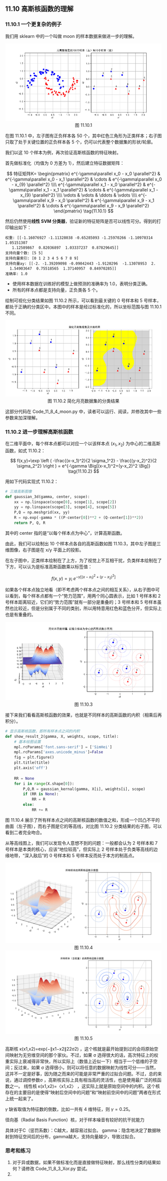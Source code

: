 
## 11.10 高斯核函数的理解

### 11.10.1 一个更复杂的例子

我们用 sklearn 中的一个叫做 moon 的样本数据来做进一步的理解。

<img src="./images/11-10-1.png" />

<center>图 11.10.1 </center>

在图 11.10.1 中，左子图有正负样本各 50 个，其中红色三角形为正类样本；右子图只取了处于关键位置的正负样本各 5 个，仍可以代表整个数据集的形状/轮廓。


我们以这 10 个样本为例，再次验证高斯核函数的特征映射。

首先做标准化（均值为 0 方差为 1），然后建立特征数据矩阵：

$$
特征矩阵K=
\begin{pmatrix}
e^{-\gamma\parallel x_0 - x_0 \parallel^2} & e^{-\gamma\parallel x_0 - x_1 \parallel^2} & \cdots & e^{-\gamma\parallel x_0 - x_{9} \parallel^2}
\\\\
e^{-\gamma\parallel x_1 - x_0 \parallel^2} & e^{-\gamma\parallel x_1 - x_1 \parallel^2} & \cdots & e^{-\gamma\parallel x_1 - x_{9} \parallel^2}
\\\\
\vdots & \vdots &  \ddots & \vdots
\\\\
e^{-\gamma\parallel x_9 - x_0 \parallel^2} & e^{-\gamma\parallel x_9 - x_1 \parallel^2} & \cdots & e^{-\gamma\parallel x_9 - x_9 \parallel^2}
\end{pmatrix}
\tag{11.10.1}
$$

然后仍然使用**线性 SVM 分类器**，验证新的特征矩阵是否可以线性可分。得到的打印输出如下：

```
权重: [[-1.16076927 -1.11328038 -0.65285093 -1.25970266 -1.10970314  1.05151307
   1.12589867  0.82036897  1.03337237  0.87829645]]
支持向量个数: [5 5]
支持向量索引: [0 1 2 3 4 5 6 7 8 9]
支持向量ay: [[-2. -1.39209098 -0.09042443 -1.9120296  -1.13078953  2.
  1.54903647  0.75518565  1.37140957  0.84970285]]
准确率: 1.0
```

- 使用样本数据在训练好的模型上做预测的准确率为 1.0，表明分类正确。
- 所有的样本点都是支持向量，正负类各 5 个。

绘制可视化分类结果如图 11.10.2 所示，可以看到最关键的 0 号样本和 5 号样本，都处于正确的分类区中。本图中的样本是经过标准化的，所以坐标范围与图 11.10.1 不同。

<img src="./images/11-10-2.png" />

<center>图 11.10.2 简化月亮数据集的分类结果</center>

这部分代码在 Code_11_8_4_moon.py 中，读者可以运行、阅读，并修改其中一些参数来加深理解。


### 11.10.2 进一步理解高斯核函数

在二维平面中，每个样本点都可以对应一个以该样本点 $(x_1,x_2)$ 为中心的二维高斯函数，如式 11.10.2：

$$
f(x,y)=\exp \left ( -\frac{(x-x_1)^2}{2 \sigma_1^2} - \frac{(y-x_2)^2}{2 \sigma_2^2} \right ) = e^{-\gamma \Big[(x-x_1)^2+(y-x_2)^2 \Big]} \tag{11.10.2}
$$

用如下代码实现式 11.10.2：

```python
# 三维高斯图像
def gaussian_3d(gamma, center, scope):
    xx = np.linspace(scope[0], scope[1], scope[2])
    yy = np.linspace(scope[3], scope[4], scope[5])
    P,Q = np.meshgrid(xx, yy)
    R = np.exp(-gamma * ((P-center[0])**2 + (Q-center[1])**2))
    return P, Q, R
```
其中的 center 指的是“以每个样本点为中心”，计算高斯函数。

由此，我们可以绘制出 10 个样本点各自的高斯函数如图 11.10.3，其中左子图是三维图像，右子图是在 x/y 平面上的投影。

在左子图中，正类样本绘制在了上方，为了视觉上不互相干扰，负类样本绘制在了下方，可以认为是标准高斯函数乘以标签值：

$$
f(x,y)=y_i \ e^ {-\gamma \Big[(x-x_1)^2 + (y-x_2)^2 \Big]} \tag{11.10.3}
$$



如果各个样本点独立地看（即不考虑两个样本点之间的相互关系），从右子图中可以看到，每个样本点都有一个“势力范围”，用两个同心圆表示，比如 1 号样本和 2 号样本距离较近，它们的“势力范围”就有一部分是重叠的；3 号样本和 5 号样本虽然也比较近，但是分别属于不同的类别，所以用特意用红色和蓝色分开，但实际上也是有重叠的。

<img src="./images/11-10-3.png" />

<center>图 11.10.3 </center>



接下来我们看看高斯核函数的效果，也就是不同样本的高斯函数的内积（相乘后再积分）。


```python
# 显示高斯核函数，即所有样本点之间的内积
def show_result_2(gamma, X, weights, scope, title):
    # 基本绘图设置
    mpl.rcParams['font.sans-serif'] = ['SimHei']  
    mpl.rcParams['axes.unicode_minus']=False
    fig = plt.figure()
    plt.title(title)
    plt.axis('off')

    RR = None
    for i in range(X.shape[0]):
        P,Q,R = gaussian_kernal(gamma, X[i], weights[i], scope)
        if (RR is None):
            RR = R
        else:
            RR += R
```


图 11.10.4 展示了所有样本点之间的高斯核函数的数值之和，形成一个凹凸不平的曲面（左子图），而右子图是它的等高线，对比图 11.10.2 分类结果的右子图，可以看到二者完全吻合。

从等高线图上，我们可以发现令人意想不到的问题：一般都会认为 2 号样本和 7 号样本是本类的核心，应该“地位较高”，但实际上 2 号样本处于负类等高线的边缘地带，“深入敌后”的 0 号样本和 5 号样本反而处于本方的制高点。

<img src="./images/11-10-4.png" />

<center>图 11.10.4 </center>


<img src="./images/11-10-5.png" />

<center>图 11.10.5 </center>


高斯核 κ(x1,x2)=exp(−∥x1−x2∥22σ2) ，这个核就是最开始提到过的会将原始空间映射为无穷维空间的那个家伙。不过，如果 σ 选得很大的话，高次特征上的权重实际上衰减得非常快，所以实际上（数值上近似一下）相当于一个低维的子空间；反过来，如果 σ 选得很小，则可以将任意的数据映射为线性可分——当然，这并不一定是好事，因为随之而来的可能是非常严重的过拟合问题。不过，总的来说，通过调控参数σ ，高斯核实际上具有相当高的灵活性，也是使用最广泛的核函数之一。
线性核 κ(x1,x2)=〈x1,x2〉 ，这实际上就是原始空间中的内积。这个核存在的主要目的是使得“映射后空间中的问题”和“映射前空间中的问题”两者在形式上统一起来了。


$\gamma$ 缺省取值为特征数的倒数，比如一共有 4 维特征，则 $\gamma=0.25$。

径向基（Radial Basis Function）核，对于样本噪音有较好的抗干扰能力






具体对于C（惩罚系数）：C越大，越容易过拟合。
gamma：隐含地决定了数据映射到特征空间后的分布，gamma越大，支持向量越少，导致过拟合。




### 思考和练习

1. 对于异或数据，如果不做标准化而是直接做特征映射，那么线性分类的结果如何？请修改 Code_11_8_3_Xor.py 尝试。
2. 